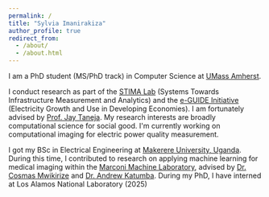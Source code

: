 ```yaml
---
permalink: /
title: "Sylvia Imanirakiza"
author_profile: true
redirect_from: 
  - /about/
  - /about.html
---
```


I am a PhD student (MS/PhD track) in Computer Science  at [UMass Amherst](https://www.cics.umass.edu/). 

I conduct research as part of the [STIMA Lab](https://websites.umass.edu/jtaneja/) (Systems Towards Infrastructure Measurement and Analytics) and the [e-GUIDE Initiative](https://eguide.io/) (Electricity Growth and Use in Developing Economies). I am fortunately advised by [Prof. Jay Taneja](https://websites.umass.edu/jtaneja/). My research interests are broadly computational science for social good. I'm currently working on computational imaging for electric power quality measurement. 
 
I got my BSc in Electrical Engineering at [Makerere University, Uganda](https://mak.ac.ug/). During this time, I contributed to research on applying machine learning for medical imaging within the [Marconi Machine Laboratory](https://marconilab.org/), advised by [Dr. Cosmas Mwikirize](https://scholar.google.com/citations?user=9rlsHzoAAAAJ&hl=en) and [Dr. Andrew Katumba](https://scholar.google.be/citations?user=APqcOhAAAAAJ&hl=en). During my PhD, I have interned at Los Alamos National Laboratory (2025)

<!-- In my spare time, I find joy in visiting historical and contemporary art museums, music and hobby reading. My current (leisure) read: [Unbowed: A memoir- Wangari Maathai](https://www.goodreads.com/book/show/201111.Unbowed). -->

<!-- ## Updates

04/2025 - One of my undergraduate mentees, Kenny will be presenting his research findings at the Massachusetts Undergraduate Conference at UMass Amherst, this month. 

04/2025 - Presented my research in the Hardware/Architecture/Systems poster session at the CRA-WP Grad Cohort Workshop in Denver.  

03/2025 - I'll be interviewed as part of the CICS (Our) Story series, discussing experiences as a Woman In STEM from Uganda and life in US as an international student. 

03/2025 - Hosted by the Makerere ISSG group as part of panel discussing mental health of Engineering students. 

01/2025 - 🚀 I'll be attending the 2025 CRA-WP Grad Cohort for Women, this April.

11/2024 - Selected and joined the Voices of Data Science 2025 Organizing Team as the Head of Communications Team. 

10/2024 - Attended the [Grace Hopper Conference 2024](https://ghc.anitab.org/). Thanks to UMass CICS for the sponsorship.

08/2024 - 🎤 Invited to speak as part of an orientation panel for Adjusting to PhD Life in Amherst by the Africa Graduate Students Association, UMass Amherst.

07/2024 - 🚀 Honored to receive the CIFAR AI Inclusive Scholarship to attend the [CIFAR Deep Learning Summer School](https://dlrl.ca/) 2024 at the Vector Institute in Toronto.

04/2024 - Participated in the [Climate Reality Workshop 2024](https://www.climaterealityproject.org/new-york), New York

01/2024 - Transferred to the PhD in Computer Science Track. 

09/2023 - Started as a PhD in Electrical and Computer Engineering at UMass Amherst. -->





